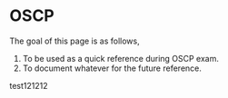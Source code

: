 # OSCP
The goal of this page is as follows,
  1. To be used as a quick reference during OSCP exam.
  2. To document whatever for the future reference. 
  
test121212
